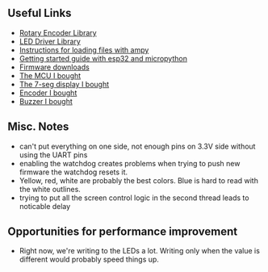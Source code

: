 ## Useful Links
- [Rotary Encoder Library](https://github.com/miketeachman/micropython-rotary)
- [LED Driver Library](https://github.com/mcauser/micropython-tm1637)
- [Instructions for loading files with ampy](https://learn.adafruit.com/micropython-basics-load-files-and-run-code/file-operations)
- [Getting started guide with esp32 and micropython](https://docs.micropython.org/en/latest/esp32/tutorial/intro.html#esp32-intro)
- [Firmware downloads](https://micropython.org/download/esp32/)
- [The MCU I bought](https://www.amazon.com/dp/B09XDMVS9N)
- [The 7-seg display I bought](https://www.amazon.com/dp/B07MCGDST2)
- [Encoder I bought](https://www.amazon.com/dp/B07F26CT6B)
- [Buzzer I bought](https://www.amazon.com/dp/B07MPYWVGD)

## Misc. Notes
- can't put everything on one side, not enough pins on 3.3V side without using the UART pins
- enabling the watchdog creates problems when trying to push new firmware the watchdog resets it. 
- Yellow, red, white are probably the best colors. Blue is hard to read with the white outlines.
- trying to put all the screen control logic in the second thread leads to noticable delay

## Opportunities for performance improvement
- Right now, we're writing to the LEDs a lot. Writing only when the value is different would probably speed things up.